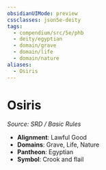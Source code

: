 ```yaml
---
obsidianUIMode: preview
cssclasses: json5e-deity
tags:
  - compendium/src/5e/phb
  - deity/egyptian
  - domain/grave
  - domain/life
  - domain/nature
aliases:
  - Osiris
---
```

# Osiris
*Source: SRD / Basic Rules* 

- **Alignment**: Lawful Good
- **Domains**: Grave, Life, Nature
- **Pantheon**: Egyptian
- **Symbol**: Crook and flail